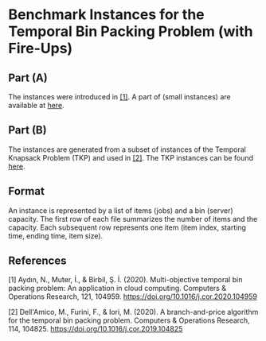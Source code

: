 # Benchmark Instances for the Temporal Bin Packing Problem (with Fire-Ups)

## Part (A)
The instances were introduced in [[1]](#1).
A part of (small instances) are available at [here](https://github.com/sibirbil/TemporalBinPacking).

## Part (B)
The instances are generated from a subset of instances of the Temporal Knapsack Problem (TKP) and used in [[2]](#2).
The TKP instances can be found [here](http://or.dei.unibo.it/library).

## Format
An instance is represented by a list of items (jobs) and a bin (server) capacity.
The first row of each file summarizes the number of items and the capacity.
Each subsequent row represents one item (item index, starting time, ending time, item size).

## References

<a id="1">[1]</a>
Aydın, N., Muter, İ., & Birbil, Ş. İ. (2020). Multi-objective temporal bin packing problem: An application in cloud computing. Computers & Operations Research, 121, 104959. <https://doi.org/10.1016/j.cor.2020.104959>

<a id="2">[2]</a>
Dell'Amico, M., Furini, F., & Iori, M. (2020). A branch-and-price algorithm for the temporal bin packing problem. Computers & Operations Research, 114, 104825. <https://doi.org/10.1016/j.cor.2019.104825>